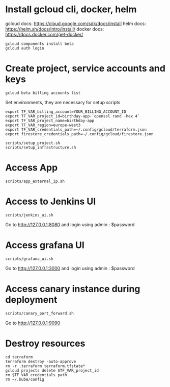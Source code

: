 # Install gcloud cli, docker, helm
gcloud docs: https://cloud.google.com/sdk/docs/install
helm docs: https://helm.sh/docs/intro/install/
docker docs: https://docs.docker.com/get-docker/

```shell
gcloud components install beta
gcloud auth login
```


# Create project, service accounts and keys

```shell
gcloud beta billing accounts list
```

Set environments, they are necessary for setup scripts

```shell
export TF_VAR_billing_account=YOUR_BILLING_ACCOUNT_ID
export TF_VAR_project_id=birthday-app-`openssl rand -hex 4`
export TF_VAR_project_name=birthday-app
export TF_VAR_region=europe-west3
export TF_VAR_credentials_path=~/.config/gcloud/terraform.json
export firestore_credentials_path=~/.config/gcloud/firestore.json

scripts/setup_project.sh
scripts/setup_infrastructure.sh
```


# Access App

```shell
scripts/app_external_ip.sh
```


# Access to Jenkins UI

```shell
scripts/jenkins_ui.sh
```

Go to http://127.0.0.1:8080 and login using admin : $password


# Access grafana UI

```shell
scripts/grafana_ui.sh
```

Go to http://127.0.0.1:3000 and login using admin : $password


# Access canary instance during deployment

```shell
scripts/canary_port_forward.sh
```

Go to http://127.0.0.1:9090


# Destroy resources

```shell
cd terraform
terraform destroy -auto-approve
rm -r .terraform terraform.tfstate*
gcloud projects delete $TF_VAR_project_id
rm $TF_VAR_credentials_path
rm ~/.kube/config
```
